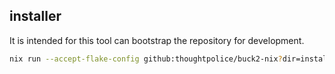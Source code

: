 ## installer

It is intended for this tool can bootstrap the repository for development.

```bash
nix run --accept-flake-config github:thoughtpolice/buck2-nix?dir=installer
```
